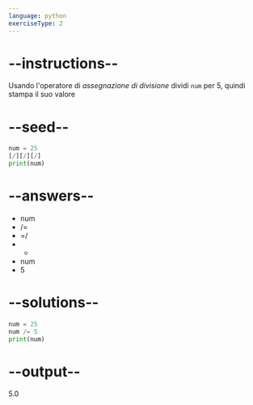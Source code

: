 ```yaml
---
language: python
exerciseType: 2
---
```


# --instructions--

Usando l'operatore di *assegnazione di divisione* dividi `num` per 5, quindi stampa il suo valore

# --seed--

```python
num = 25
[/][/][/]
print(num)
```

# --answers--

- num 
- /= 
- =/ 
- - 
- num 
- 5

# --solutions--

```python
num = 25
num /= 5
print(num)
```

# --output--

5.0
